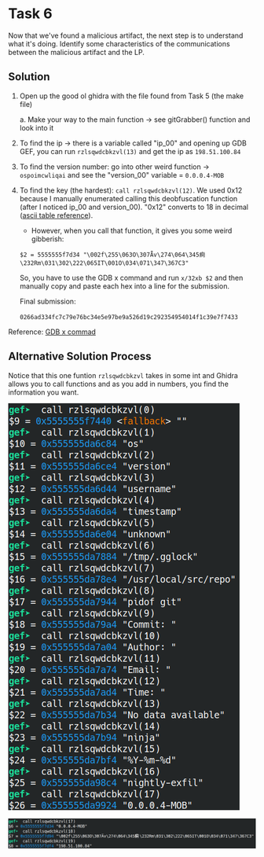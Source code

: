 # Task 6
Now that we've found a malicious artifact, the next step is to understand what it's doing. Identify some characteristics of the communications between the malicious artifact and the LP.

## Solution
1. Open up the good ol ghidra with the file found from Task 5 (the make file)

    a. Make your way to the main function -> see gitGrabber() function and look into it


2. To find the ip -> there is a variable called "ip_00" and opening up GDB GEF, you can run `rzlsqwdcbkzvl(13)` and get the ip as `198.51.100.84`

3. To find the version number: go into other weird function -> `ospoimcwliqai` and see the "version_00" variable = `0.0.0.4-MOB`

4. To find the key (the hardest): `call rzlsqwdcbkzvl(12)`. We used 0x12 because I manually enumerated calling this deobfuscation function (after I noticed ip_00 and version_00). "0x12" converts to 18 in decimal ([ascii table reference](https://bluesock.org/~willg/dev/ascii.html)).

    - However, when you call that function, it gives you some weird gibberish:

    `$2 = 5555555f7d34 "\002f\255\063O\307Ǟv\274\064\345痾\232Rm\031\302\222\065IT\001O\034\071\347\367C3"`

    So, you have to use the GDB x command and run `x/32xb $2` and then manually copy and paste each hex into a line for the submission.

    Final submission:

    `0266ad334fc7c79e76bc34e5e97be9a526d19c292354954014f1c39e7f7433`


Reference: [GDB x commad](https://visualgdb.com/gdbreference/commands/x)



## Alternative Solution Process
Notice that this one funtion `rzlsqwdcbkzvl` takes in some int and Ghidra allows you to call functions and as you add in numbers, you find the information you want.

![beginning of calling function](beginningPart.png)

![finding the relavent information for this challenge](solve.png)
